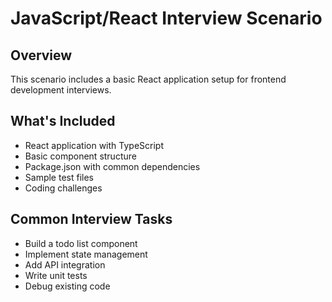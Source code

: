 # JavaScript/React Interview Scenario

## Overview
This scenario includes a basic React application setup for frontend development interviews.

## What's Included
- React application with TypeScript
- Basic component structure
- Package.json with common dependencies
- Sample test files
- Coding challenges

## Common Interview Tasks
- Build a todo list component
- Implement state management
- Add API integration
- Write unit tests
- Debug existing code